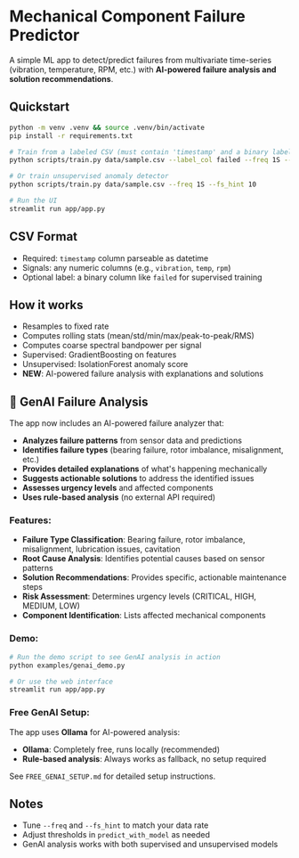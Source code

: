 # Mechanical Component Failure Predictor

A simple ML app to detect/predict failures from multivariate time-series (vibration, temperature, RPM, etc.) with **AI-powered failure analysis and solution recommendations**.

## Quickstart

```bash
python -m venv .venv && source .venv/bin/activate
pip install -r requirements.txt

# Train from a labeled CSV (must contain 'timestamp' and a binary label, e.g., 'failed')
python scripts/train.py data/sample.csv --label_col failed --freq 1S --fs_hint 10

# Or train unsupervised anomaly detector
python scripts/train.py data/sample.csv --freq 1S --fs_hint 10

# Run the UI
streamlit run app/app.py
```

## CSV Format
- Required: `timestamp` column parseable as datetime
- Signals: any numeric columns (e.g., `vibration`, `temp`, `rpm`)
- Optional label: a binary column like `failed` for supervised training

## How it works
- Resamples to fixed rate
- Computes rolling stats (mean/std/min/max/peak-to-peak/RMS)
- Computes coarse spectral bandpower per signal
- Supervised: GradientBoosting on features
- Unsupervised: IsolationForest anomaly score
- **NEW**: AI-powered failure analysis with explanations and solutions

## 🤖 GenAI Failure Analysis

The app now includes an AI-powered failure analyzer that:

- **Analyzes failure patterns** from sensor data and predictions
- **Identifies failure types** (bearing failure, rotor imbalance, misalignment, etc.)
- **Provides detailed explanations** of what's happening mechanically
- **Suggests actionable solutions** to address the identified issues
- **Assesses urgency levels** and affected components
- **Uses rule-based analysis** (no external API required)

### Features:
- **Failure Type Classification**: Bearing failure, rotor imbalance, misalignment, lubrication issues, cavitation
- **Root Cause Analysis**: Identifies potential causes based on sensor patterns
- **Solution Recommendations**: Provides specific, actionable maintenance steps
- **Risk Assessment**: Determines urgency levels (CRITICAL, HIGH, MEDIUM, LOW)
- **Component Identification**: Lists affected mechanical components

### Demo:
```bash
# Run the demo script to see GenAI analysis in action
python examples/genai_demo.py

# Or use the web interface
streamlit run app/app.py
```

### Free GenAI Setup:
The app uses **Ollama** for AI-powered analysis:
- **Ollama**: Completely free, runs locally (recommended)
- **Rule-based analysis**: Always works as fallback, no setup required

See `FREE_GENAI_SETUP.md` for detailed setup instructions.

## Notes
- Tune `--freq` and `--fs_hint` to match your data rate
- Adjust thresholds in `predict_with_model` as needed
- GenAI analysis works with both supervised and unsupervised models 